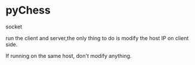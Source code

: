 # pyChess

socket

run the client and server,the only thing to do is modify the host IP on client side.

If running on the same host, don't modify anything.